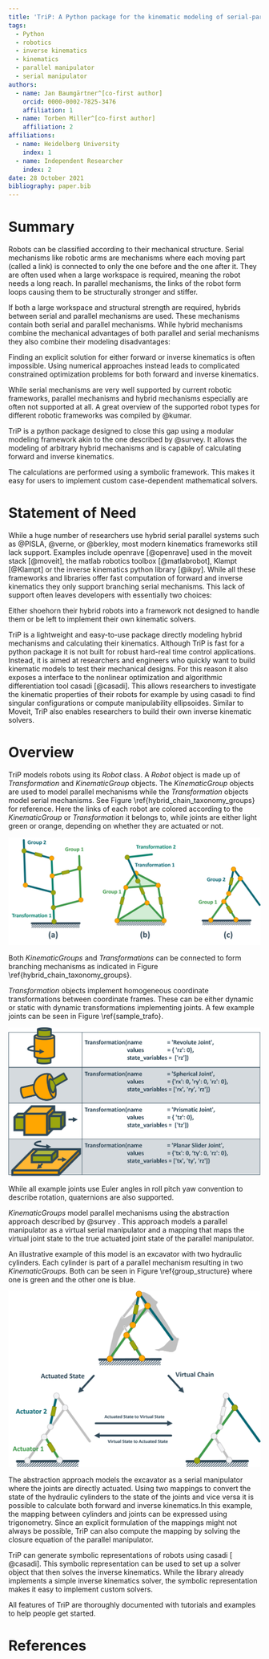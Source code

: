 ```yaml
---
title: 'TriP: A Python package for the kinematic modeling of serial-parallel hybrid robots'
tags:
  - Python
  - robotics
  - inverse kinematics
  - kinematics
  - parallel manipulator
  - serial manipulator
authors:
  - name: Jan Baumgärtner^[co-first author]
    orcid: 0000-0002-7825-3476
    affiliation: 1
  - name: Torben Miller^[co-first author]
    affiliation: 2
affiliations:
  - name: Heidelberg University
    index: 1
  - name: Independent Researcher
    index: 2
date: 28 October 2021
bibliography: paper.bib
---
```


# Summary

​Robots can be classified according to their mechanical structure.
Serial mechanisms like robotic arms are mechanisms where each moving part (called a link) is connected to only the one before and the one after it.
They are often used when a large workspace is required, meaning the robot needs a long reach.
In parallel mechanisms, the links of the robot form loops causing them to be structurally stronger and stiffer.

If both a large workspace and structural strength are required, hybrids between serial and parallel mechanisms are used.
These mechanisms contain both serial and parallel mechanisms.
While hybrid mechanisms combine the mechanical advantages of both parallel and serial mechanisms they also combine their modeling disadvantages:

​Finding an explicit solution for either forward or inverse kinematics is often impossible.
Using numerical approaches instead leads to complicated constrained optimization problems for both forward and inverse kinematics. ​

While serial mechanisms are very well supported by current robotic frameworks, parallel mechanisms and hybrid mechanisms especially are often not supported at all.
A great overview of the supported robot types for different robotic frameworks was compiled by @kumar.

​TriP is a python package designed to close this gap using a modular modeling framework akin to the one described by ​@survey​.
​It allows the modeling of arbitrary hybrid mechanisms and is capable of calculating forward and inverse kinematics.

The calculations are performed using a symbolic framework.
This makes it easy for users to implement custom case-dependent mathematical solvers.

# Statement of Need
While a huge number of researchers use hybrid serial parallel systems such as @PISLA, @verne, or @berkley, most modern kinematics frameworks still lack support.
Examples include openrave [@openrave] used in the moveit stack [@moveit], the matlab robotics toolbox [@matlabrobot], Klampt [@Klampt] or the inverse kinematics python library [@ikpy].
While all these frameworks and libraries offer fast computation of forward and inverse kinematics they only support branching serial mechanisms.
​This lack of support often leaves developers with essentially two choices:

Either shoehorn their hybrid robots into a framework not designed to handle them or be left to implement their own kinematic solvers.

​TriP is a lightweight and easy-to-use package directly modeling hybrid mechanisms and calculating their kinematics.
Although TriP is fast for a python package it is not built for robust hard-real time control applications.
Instead, it is aimed at researchers and engineers who quickly want to build kinematic models to test their mechanical designs.
For this reason it also exposes a interface to the nonlinear optimization and algorithmic differentiation tool casadi [@casadi].
This allows researchers to investigate the kinematic properties of their robots for example by using casadi to find singular configurations or compute manipulability ellipsoides.
Similar to Moveit, TriP also enables researchers to build their own inverse kinematic solvers.


# Overview

​TriP models robots using its *Robot* class.
​A *Robot* object is made up of *Transformation* and *KinematicGroup* objects. The *KinematicGroup* objects are used to model parallel mechanisms while the *Transformation* objects model serial mechanisms. See Figure ​\ref{hybrid_chain_taxonomy_groups} for reference. Here the links of each robot are colored according to the *KinematicGroup* or *Transformation* it belongs to, while joints are either light green or orange, depending on whether they are actuated or not.

![Different Hybrid Robot types and their object structure \label{hybrid_chain_taxonomy_groups}](hybrid_chain_taxonomy_groups.png)

Both *KinematicGroups* and *Transformations* can be connected to form branching mechanisms as indicated in Figure \ref{hybrid_chain_taxonomy_groups}.

*Transformation* objects implement homogeneous coordinate transformations between coordinate frames.
These can be either dynamic or static with dynamic transformations implementing joints.
​A few example joints can be seen in Figure ​​\ref{sample_trafo}.

![Sample Joints using the Transformation class \label{sample_trafo}](sample_transformations.png)

While all example joints use Euler angles in roll pitch yaw convention to describe rotation, quaternions are also supported.

​*KinematicGroups* model parallel mechanisms using the abstraction approach described by ​@survey​ .
​This approach models a parallel manipulator as a virtual serial manipulator and a mapping that maps the virtual joint state to the true actuated joint state of the parallel manipulator.

An illustrative example of this model is an excavator with two hydraulic cylinders.
Each cylinder is part of a parallel mechanism resulting in two *KinematicGroups*. Both can be seen in Figure \ref{group_structure}
​where one is green and the other one is blue.

![Excavator Arm build from two Groups (green and blue) \label{group_structure}](group_structure.png)

The abstraction approach models the excavator as a serial manipulator where the joints are directly actuated.
Using two mappings to convert the state of the hydraulic cylinders to the state of the joints and vice versa it is possible to calculate both forward and inverse kinematics.
​In this example, the mapping between cylinders and joints can be expressed using trigonometry.
Since an explicit formulation of the mappings might not always be possible, TriP can also compute the mapping by solving the closure equation of the parallel manipulator.

TriP can generate symbolic representations of robots using casadi [​@casadi].
​This symbolic representation can be used to set up a solver object that then solves the inverse kinematics.
​While the library already implements a simple inverse kinematics solver, the symbolic representation makes it easy to implement custom solvers.

​All features of TriP are thoroughly documented with tutorials and examples to help people get started.

# References

